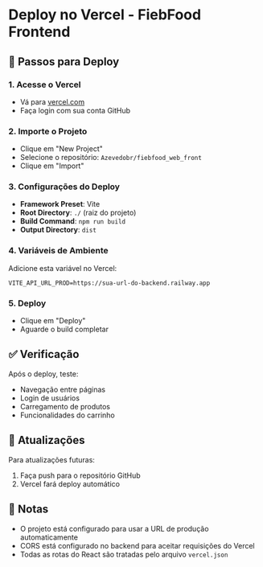 # Deploy no Vercel - FiebFood Frontend

## 🚀 Passos para Deploy

### 1. Acesse o Vercel
- Vá para [vercel.com](https://vercel.com)
- Faça login com sua conta GitHub

### 2. Importe o Projeto
- Clique em "New Project"
- Selecione o repositório: `Azevedobr/fiebfood_web_front`
- Clique em "Import"

### 3. Configurações do Deploy
- **Framework Preset**: Vite
- **Root Directory**: `./` (raiz do projeto)
- **Build Command**: `npm run build`
- **Output Directory**: `dist`

### 4. Variáveis de Ambiente
Adicione esta variável no Vercel:
```
VITE_API_URL_PROD=https://sua-url-do-backend.railway.app
```

### 5. Deploy
- Clique em "Deploy"
- Aguarde o build completar

## ✅ Verificação
Após o deploy, teste:
- Navegação entre páginas
- Login de usuários
- Carregamento de produtos
- Funcionalidades do carrinho

## 🔧 Atualizações
Para atualizações futuras:
1. Faça push para o repositório GitHub
2. Vercel fará deploy automático

## 📝 Notas
- O projeto está configurado para usar a URL de produção automaticamente
- CORS está configurado no backend para aceitar requisições do Vercel
- Todas as rotas do React são tratadas pelo arquivo `vercel.json`